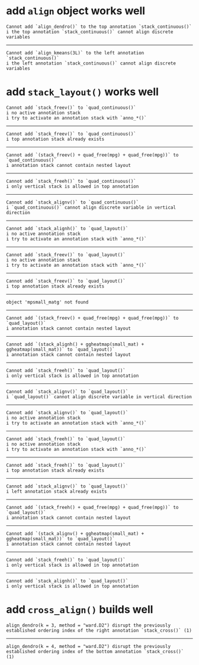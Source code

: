 # add `align` object works well

    Cannot add `align_dendro()` to the top annotation `stack_continuous()`
    i the top annotation `stack_continuous()` cannot align discrete variables

---

    Cannot add `align_kmeans(3L)` to the left annotation `stack_continuous()`
    i the left annotation `stack_continuous()` cannot align discrete variables

# add `stack_layout()` works well

    Cannot add `stack_freev()` to `quad_continuous()`
    i no active annotation stack
    i try to activate an annotation stack with `anno_*()`

---

    Cannot add `stack_freev()` to `quad_continuous()`
    i top annotation stack already exists

---

    Cannot add `(stack_freev() + quad_free(mpg) + quad_free(mpg))` to `quad_continuous()`
    i annotation stack cannot contain nested layout

---

    Cannot add `stack_freeh()` to `quad_continuous()`
    i only vertical stack is allowed in top annotation

---

    Cannot add `stack_alignv()` to `quad_continuous()`
    i `quad_continuous()` cannot align discrete variable in vertical direction

---

    Cannot add `stack_alignh()` to `quad_layout()`
    i no active annotation stack
    i try to activate an annotation stack with `anno_*()`

---

    Cannot add `stack_freev()` to `quad_layout()`
    i no active annotation stack
    i try to activate an annotation stack with `anno_*()`

---

    Cannot add `stack_freev()` to `quad_layout()`
    i top annotation stack already exists

---

    object 'mpsmall_matg' not found

---

    Cannot add `(stack_freev() + quad_free(mpg) + quad_free(mpg))` to `quad_layout()`
    i annotation stack cannot contain nested layout

---

    Cannot add `(stack_alignh() + ggheatmap(small_mat) + ggheatmap(small_mat))` to `quad_layout()`
    i annotation stack cannot contain nested layout

---

    Cannot add `stack_freeh()` to `quad_layout()`
    i only vertical stack is allowed in top annotation

---

    Cannot add `stack_alignv()` to `quad_layout()`
    i `quad_layout()` cannot align discrete variable in vertical direction

---

    Cannot add `stack_alignv()` to `quad_layout()`
    i no active annotation stack
    i try to activate an annotation stack with `anno_*()`

---

    Cannot add `stack_freeh()` to `quad_layout()`
    i no active annotation stack
    i try to activate an annotation stack with `anno_*()`

---

    Cannot add `stack_freeh()` to `quad_layout()`
    i top annotation stack already exists

---

    Cannot add `stack_alignv()` to `quad_layout()`
    i left annotation stack already exists

---

    Cannot add `(stack_freeh() + quad_free(mpg) + quad_free(mpg))` to `quad_layout()`
    i annotation stack cannot contain nested layout

---

    Cannot add `(stack_alignv() + ggheatmap(small_mat) + ggheatmap(small_mat))` to `quad_layout()`
    i annotation stack cannot contain nested layout

---

    Cannot add `stack_freeh()` to `quad_layout()`
    i only vertical stack is allowed in top annotation

---

    Cannot add `stack_alignh()` to `quad_layout()`
    i only vertical stack is allowed in top annotation

# add `cross_align()` builds well

    align_dendro(k = 3, method = "ward.D2") disrupt the previously established ordering index of the right annotation `stack_cross()` (1)

---

    align_dendro(k = 4, method = "ward.D2") disrupt the previously established ordering index of the bottom annotation `stack_cross()` (1)

